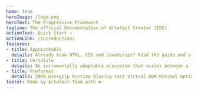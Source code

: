 ```yaml
---
home: true
heroImage: /logo.png
heroText: The Progressive Framework
tagline: The official Documentation of Artefact Creator (IDE)
actionText: Quick Start →
actionLink: /introduction/
features:
- title: Approachable
  details: Already know HTML, CSS and JavaScript? Read the guide and start building things in no time!
- title: Versatile
  details: An incrementally adoptable ecosystem that scales between a library and a full-featured framework.
- title: Preformat
  details: 20KB min+gzip Runtime Blazing Fast Virtual DOM Minimal Optimization Efforts
footer: Made by Artefact-Team with ❤️
---
```

